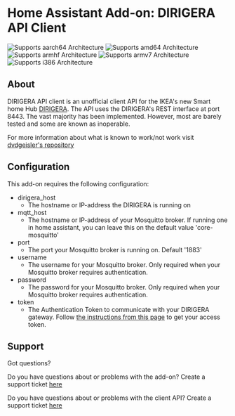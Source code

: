 # Home Assistant Add-on: DIRIGERA API Client

![Supports aarch64 Architecture][aarch64-shield]
![Supports amd64 Architecture][amd64-shield]
![Supports armhf Architecture][armhf-shield]
![Supports armv7 Architecture][armv7-shield]
![Supports i386 Architecture][i386-shield]

## About

DIRIGERA API client is an unofficial client API for the IKEA's new Smart home Hub [DIRIGERA](https://github.com/wjtje/DIRIGERA).
The API uses the DIRIGERA's REST interface at port 8443. 
The vast majority has been implemented. However, most are barely tested and some are known as inoperable.

For more information about what is known to work/not work visit [dvdgeisler's repository](https://github.com/dvdgeisler/DirigeraClient)

## Configuration

This add-on requires the following configuration:
* dirigera_host
  * The hostname or IP-address the DIRIGERA is running on
* mqtt_host
  * The hostname or IP-address of your Mosquitto broker. If running one in home assistant, you can leave this on the default value 'core-mosquitto'
* port
  * The port your Mosquitto broker is running on. Default '1883'
* username
  * The username for your Mosquitto broker. Only required when your Mosquitto broker requires authentication.
* password
  * The password for your Mosquitto broker. Only required when your Mosquitto broker requires authentication.
* token
  * The Authentication Token to communicate with your DIRIGERA gateway. Follow [the instructions from this page](https://github.com/dvdgeisler/DirigeraClient#integration-to-home-assistant) to get your access token.

## Support

Got questions?

Do you have questions about or problems with the add-on? Create a support ticket [here](https://github.com/TheMrBooyah/hassio-dirigera-client/issues)

Do you have questions about or problems with the client API? Create a support ticket [here](https://github.com/dvdgeisler/DirigeraClient/issues)


[aarch64-shield]: https://img.shields.io/badge/aarch64-yes-green.svg
[amd64-shield]: https://img.shields.io/badge/amd64-yes-green.svg
[armhf-shield]: https://img.shields.io/badge/armhf-yes-green.svg
[armv7-shield]: https://img.shields.io/badge/armv7-yes-green.svg
[i386-shield]: https://img.shields.io/badge/i386-yes-green.svg